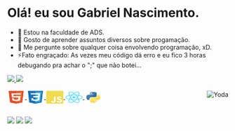 # Olá! eu sou Gabriel Nascimento.
- 🔭 Estou na faculdade de ADS.
- 🌱 Gosto de aprender assuntos diversos sobre progamação.
- 💬 Me pergunte sobre qualquer coisa envolvendo programação, xD.
- ⚡Fato engraçado: As vezes meu código dá erro e eu fico 3 horas debugando pra achar o ";" que não botei...

 <div>
  <a href="https://github.com/Dev-GabrielN">
  <img height="180em" src="https://github-readme-stats.vercel.app/api?username=Dev-GabrielN&show_icons=true&theme=tokyonight&include_all_commits=true&count_private=true"/>
  <img height="180em" src="https://github-readme-stats.vercel.app/api/top-langs/?username=Dev-Gabriel&layout=compact&langs_count=7&theme=tokyonight"/>
</div>

 <div style="display: inline_block"><br>
  <img align="center" alt="HTML" height="30" width="40" src="https://raw.githubusercontent.com/devicons/devicon/master/icons/html5/html5-original.svg">
  <img align="center" alt="CSS" height="30" width="40" src="https://raw.githubusercontent.com/devicons/devicon/master/icons/css3/css3-original.svg">
  <img align="center" alt="Js" height="30" width="40" src="https://raw.githubusercontent.com/devicons/devicon/master/icons/javascript/javascript-plain.svg">
  <img align="center" alt="React" height="30" width="40" src="https://raw.githubusercontent.com/devicons/devicon/master/icons/react/react-original.svg">
  <img align="center" alt="Python" height="30" width="40" src="https://raw.githubusercontent.com/devicons/devicon/master/icons/python/python-original.svg">
  <img align="right"  height="150em" alt="Yoda" src="https://i.imgflip.com/14i029.jpg">
</div>
 
  ##
 
<div> 
 
  <a href="XDDGames#5702" target="_blank"><img src="https://img.shields.io/badge/Discord-7289DA?style=for-the-badge&logo=discord&logoColor=white" target="_blank"></a> 
  <a href = "mailto:gabrielnascimentoxd0065@gmail.com"><img src="https://img.shields.io/badge/-Gmail-%23333?style=for-the-badge&logo=gmail&logoColor=white" target="_blank"></a>
  <a href="https://www.linkedin.com/in/gabriel-nascimento-de-souza-0065/" target="_blank"><img src="https://img.shields.io/badge/-LinkedIn-%230077B5?style=for-the-badge&logo=linkedin&logoColor=white" target="_blank"></a> 
 
</div>
